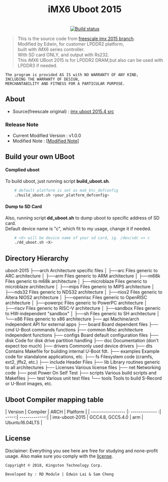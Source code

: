 <div align="center">
  <h1>iMX6 Uboot 2015</h1>
</div>

<br>

<div align="center">
  <a href="https://travis-ci.org/edwinlaiktc/uboot-2015">
    <img src="https://travis-ci.org/edwinlaiktc/uboot-2015.svg?branch=master" alt="Build status" />
  </a>
</div>

> This is the source code from [freescale imx 2015 branch].
<br >Modified by Edwin, for customer LPDDR2 platform,
<br >built with iMX6 series controller.
<br >With SD card ONLY, and output with Rs232.
<br >This iMX6 UBoot 2015 is for LPDDR2 DRAM,but also can be used with LPDDR3 if needed.

    The program is provided AS IS with NO WARRANTY OF ANY KIND,
    INCLUDING THE WARRANTY OF DESIGN,
    MERCHANTABILITY AND FITNESS FOR A PARTICULAR PURPOSE.

## About 
 * Source(freescale original) : [imx uboot 2015.4 src]

### Release Note
 * Current Modified Version : v1.0.0
 * Modified Note : [[Modified Note](CHANGELOG.md)]

## Build your own UBoot
#### Complied uboot
To build uboot, just running script __build_uboot.sh__. <br>

```bash
	# default platform is set as mx6_ktc_defconfig
	./build_uboot.sh <your_platform_defconfig>
```

#### Dump to SD Card
Also, running script __dd_uboot.sh__ to dump uboot to specific address of SD card. <br>
Default device name is "c", which fit to my usage, change it if needed.

```bash
	# <X> will be device name of your sd card, ig. /dev/sdc => c
	./dd_uboot.sh <X>
```

## Directory Hierarchy

uboot-2015
├──arch			Architecture specific files
│   ├──arc		Files generic to ARC architecture
│   ├──arm		Files generic to ARM architecture
│   ├──m68k		Files generic to m68k architecture
│   ├──microblaze	Files generic to microblaze architecture
│   ├──mips		Files generic to MIPS architecture
│   ├──nds32		Files generic to NDS32 architecture
│   ├──nios2		Files generic to Altera NIOS2 architecture
│   ├──openrisc		Files generic to OpenRISC architecture
│   ├──powerpc		Files generic to PowerPC architecture
│   ├──riscv		Files generic to RISC-V architecture
│   ├──sandbox		Files generic to HW-independent "sandbox"
│   ├──sh		Files generic to SH architecture
│   └──x86		Files generic to x86 architecture
├── api			Machine/arch independent API for external apps
├── board		Board dependent files
├── cmd			U-Boot commands functions
├── common		Misc architecture independent functions
├── configs		Board default configuration files
├── disk		Code for disk drive partition handling
├── doc			Documentation (don't expect too much)
├── drivers		Commonly used device drivers
├── dts			Contains Makefile for building internal U-Boot fdt.
├── examples		Example code for standalone applications, etc.
├── fs			Filesystem code (cramfs, ext2, jffs2, etc.)
├── include		Header Files
├── lib			Library routines generic to all architectures
├── Licenses		Various license files
├── net			Networking code
├── post		Power On Self Test
├── scripts		Various build scripts and Makefiles
├── test		Various unit test files
└── tools		Tools to build S-Record or U-Boot images, etc.

## Uboot Compiler mapping table
| Version | Compiler | ARCH | Platform |
| ----------------- |: ------------- :| -----:| -------------:|
| imx-uboot-2015 | GCC4.8, GCC5.4.0 | arm | Ubuntu16.04LTS |

## License
Disclaimer: Everything you see here are free for studying and none-profit usage.
Also make sure you comply with the [license](Licenses).

`Copyright © 2018, Kingston Technology Corp.`

`Developed by : RD Module | Edwin Lai & Sam Cheng`

[freescale imx 2015 branch]: <http://git.freescale.com/git/cgit.cgi/imx/uboot-imx.git/?h=imx_v2015.04_3.14.52_1.1.0_ga>
[imx uboot 2015.4 src]: <http://git.freescale.com/git/cgit.cgi/imx/uboot-imx.git/snapshot/uboot-imx-imx_v2015.04_3.14.52_1.1.0_ga.tar.gz>
